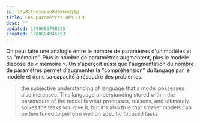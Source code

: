 ```yaml
---
id: 33s8zfhdxnrvb8d6wkmdj1g
title: Les paramètres des LLM
desc: ""
updated: 1700685798155
created: 1700684945563
---
```


On peut faire une analogie entre le nombre de paramètres d'un modèles et sa "mémoire". Plus le nombre de paratmètres augmentent, plus le modèle dispose de « mémoire ». On s'aperçoit aussi que l'augmentation du nombre de paramètres permet d'augmenter la "compréhension" du langage par le modèle et donc sa capacité à résoudre des problèmes.

> the subjective understanding of language that a model possesses also increases. This language understanding stored within the parameters of the model is what processes, reasons, and ultimately solves the tasks you give it, but it's also true that smaller models can be fine tuned to perform well on specific focused tasks
